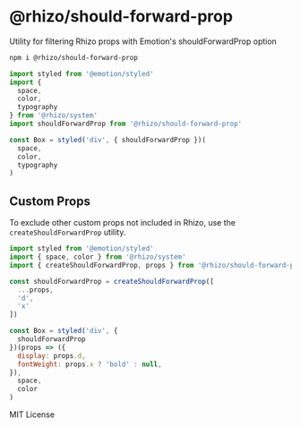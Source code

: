 
# @rhizo/should-forward-prop

Utility for filtering Rhizo props with Emotion's shouldForwardProp option

```sh
npm i @rhizo/should-forward-prop
```

```js
import styled from '@emotion/styled'
import {
  space,
  color,
  typography
} from '@rhizo/system'
import shouldForwardProp from '@rhizo/should-forward-prop'

const Box = styled('div', { shouldForwardProp })(
  space,
  color,
  typography
)
```

## Custom Props

To exclude other custom props not included in Rhizo, use the `createShouldForwardProp` utility.

```js
import styled from '@emotion/styled'
import { space, color } from '@rhizo/system'
import { createShouldForwardProp, props } from '@rhizo/should-forward-prop'

const shouldForwardProp = createShouldForwardProp([
  ...props,
  'd',
  'x'
])

const Box = styled('div', {
  shouldForwardProp
})(props => ({
  display: props.d,
  fontWeight: props.x ? 'bold' : null,
}),
  space,
  color
)
```

MIT License

